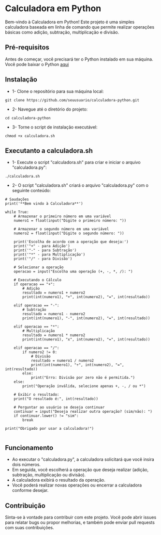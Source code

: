 # Calculadora em Python
Bem-vindo à Calculadora em Python! Este projeto é uma simples calculadora baseada em linha de comando que permite realizar operações básicas como adição, subtração, multiplicação e divisão.


## Pré-requisitos
Antes de começar, você precisará ter o Python instalado em sua máquina. Você pode baixar o Python [aqui](https://www.python.org/downloads/)


## Instalação
- 1- Clone o repositório para sua máquina local:

```
git clone https://github.com/seuusuario/calculadora-python.git

```

- 2- Navegue até o diretório do projeto:

```
cd calculadora-python

```

- 3- Torne o script de instalação executável:

```
chmod +x calculadora.sh

```

## Executanto a calculadora.sh
- 1- Execute o script "calculadora.sh" para criar e iniciar o arquivo "calculadora.py":

```
./calculadora.sh

```
- 2- O script "calculadora.sh" criará o arquivo "calculadora.py" com o seguinte conteúdo:

```
# Saudações
print('**Bem vindo à Calculadora**')

while True:
    # Armazenar o primeiro número em uma variável
    numero1 = float(input("Digite o primeiro número: "))

    # Armazenar o segundo número em uma variável
    numero2 = float(input("Digite o segundo número: "))

    print('Escolha de acordo com a operação que deseja:')
    print('"+" - para Adição')
    print('"-" - para Subtração')
    print('"*" - para Multiplicação')
    print('"/" - para Divisão')

    # Selecionar a operação
    operacao = input("Escolha uma operação (+, -, *, /): ")

    # Executando o Cálculo
    if operacao == "+":
        # Adição
        resultado = numero1 + numero2
        print(int(numero1), "+", int(numero2), "=", int(resultado))

    elif operacao == "-":
        # Subtração
        resultado = numero1 - numero2
        print(int(numero1), "-", int(numero2), "=", int(resultado))

    elif operacao == "*":
        # Multiplicação
        resultado = numero1 * numero2
        print(int(numero1), "x", int(numero2), "=", int(resultado))

    elif operacao == "/":
        if numero2 != 0:
            # Divisão
            resultado = numero1 / numero2
            print(int(numero1), "÷", int(numero2), "=", int(resultado))
        else:
            print("Erro: Divisão por zero não é permitida.")
    else:
        print("Operação inválida, selecione apenas +, -, / ou *")

    # Exibir o resultado:
    print("O resultado é:", int(resultado))

    # Perguntar ao usuário se deseja continuar
    continuar = input("Deseja realizar outra operação? (sim/não): ")
    if continuar.lower() != "sim":
        break

print("Obrigado por usar a calculadora!")


```

## Funcionamento
- Ao executar o "calculadora.py", a calculadora solicitará que você insira dois números.
- Em seguida, você escolherá a operação que deseja realizar (adição, subtração, multiplicação ou divisão).
- A calculadora exibirá o resultado da operação.
- Você poderá realizar novas operações ou encerrar a calculadora conforme desejar.

## Contribuição
Sinta-se à vontade para contribuir com este projeto. Você pode abrir issues para relatar bugs ou propor melhorias, e também pode enviar pull requests com suas contribuições.
